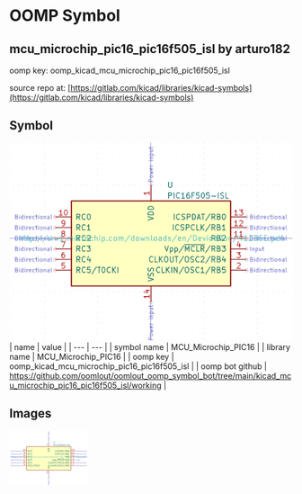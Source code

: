 # OOMP Symbol  
## mcu_microchip_pic16_pic16f505_isl  by arturo182  
  
oomp key: oomp_kicad_mcu_microchip_pic16_pic16f505_isl  
  
source repo at: [https://gitlab.com/kicad/libraries/kicad-symbols](https://gitlab.com/kicad/libraries/kicad-symbols)  
## Symbol  
  
[![working.png](working_600.png)](working.png)  
| name | value | 
| --- | --- | 
| symbol name | MCU_Microchip_PIC16 | 
| library name | MCU_Microchip_PIC16 | 
| oomp key | oomp_kicad_mcu_microchip_pic16_pic16f505_isl | 
| oomp bot github | https://github.com/oomlout/oomlout_oomp_symbol_bot/tree/main/kicad_mcu_microchip_pic16_pic16f505_isl/working | 
## Images  
  
[![working.png](working_140.png)](working.png)  
